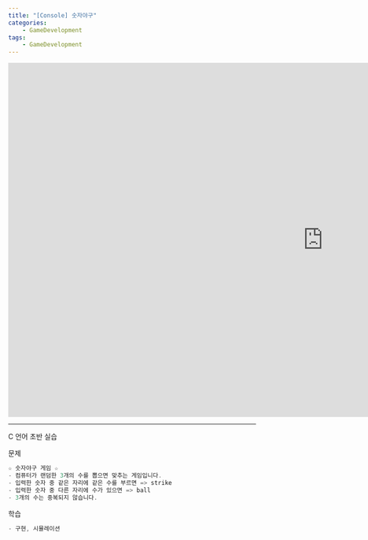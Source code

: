 ```yaml
---
title: "[Console] 숫자야구"
categories:
    - GameDevelopment
tags:
    - GameDevelopment
---
```


<iframe width="1280" height="720" src="https://www.youtube.com/embed/RTe4oB5VtL8" title="YouTube video player" frameborder="0" allow="accelerometer; autoplay; clipboard-write; encrypted-media; gyroscope; picture-in-picture" allowfullscreen></iframe>

---

C 언어 초반 실습

문제

```cpp
☆ 숫자야구 게임 ☆
- 컴퓨터가 랜덤한 3개의 수를 뽑으면 맞추는 게임입니다.
- 입력한 숫자 중 같은 자리에 같은 수를 부르면 => strike
- 입력한 숫자 중 다른 자리에 수가 있으면 => ball
- 3개의 수는 중복되지 않습니다.
```


학습

```cpp
- 구현, 시뮬레이션
```